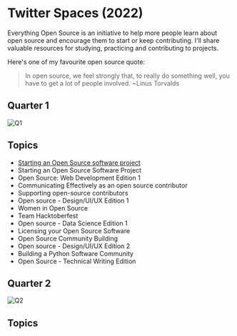 # Twitter Spaces (2022)

Everything Open Source is an initiative to help more people learn about open source and encourage them to start or keep contributing.
I'll share valuable resources for studying, practicing and contributing to projects.

Here's one of my favourite open source quote:

> In open source, we feel strongly that, to really do something well, you have to get a lot of people involved.
~Linus Torvalds

## Quarter 1

![Q1](https://github.com/Everything-Open-Source/twitter-spaces/assets/29455771/ba8123c3-4bd9-4fe0-88e9-acfac594f406)

## Topics
* [Starting an Open Source software project](https://mesrenyamedogbe.hashnode.dev/introducing-everything-open-source-by-mesrenyame)
* Starting an Open Source Software Project
* Open Source: Web Development Edition 1
* Communicating Effectively as an open source contributor
* Supporting open-source contributors
* Open source - Design/UI/UX Edition 1
* Women in Open Source
* Team Hacktoberfest
* Open source - Data Science Edition 1
* Licensing your Open Source Software
* Open Source Community Building
* Open source - Design/UI/UX Edition 2
* Building a Python Software Community
* Open Source - Technical Writing Edition


## Quarter 2

![Q2](https://github.com/Everything-Open-Source/twitter-spaces/assets/29455771/3ddea60c-47ad-4c24-8d32-1d9f4347630b)

## Topics


